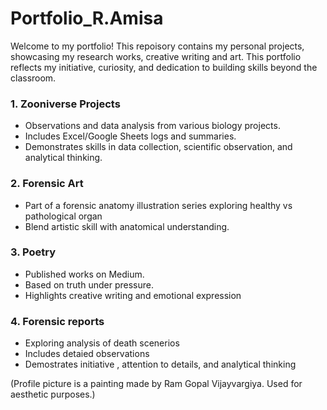 # Portfolio_R.Amisa 
Welcome to my portfolio! This repoisory contains my personal projects, showcasing my research works, creative writing and art. This portfolio reflects my initiative, curiosity, and dedication to building skills beyond the classroom.

### 1. Zooniverse Projects
- Observations and data analysis from various biology projects.
- Includes Excel/Google Sheets logs and summaries.
- Demonstrates skills in data collection, scientific observation, and analytical thinking.

### 2. Forensic Art
- Part of a forensic anatomy illustration series exploring healthy vs pathological organ
- Blend artistic skill with anatomical understanding.

### 3. Poetry
- Published works on Medium.
- Based on truth under pressure.
- Highlights creative writing and emotional expression

### 4. Forensic reports
- Exploring analysis of death scenerios
- Includes detaied observations
- Demostrates initiative , attention to details, and analytical thinking 

(Profile picture is a painting made by Ram Gopal Vijayvargiya. Used for aesthetic purposes.)
